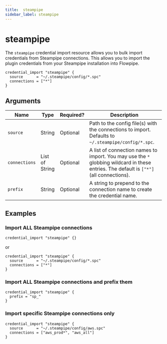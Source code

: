```yaml
---
title:  steampipe
sidebar_label: steampipe
---
```



# steampipe

The `steampipe` credential import resource allows you to bulk import credentials from Steampipe connections.  This allows you to import the plugin credentials from your Steampipe installation into Flowpipe.

```hcl
credential_import "steampipe" {
  source      = "~/.steampipe/config/*.spc"
  connections = ["*"]
} 
```

## Arguments

| Name            | Type    | Required?| Description
|-----------------|---------|----------|-------------------
| `source`        |  String | Optional | Path to the config file(s) with the connections to import.  Defaults to `~/.steampipe/config/*.spc`.
| `connections`   |  List of String | Optional | A list of connection names to import.  You may use the `*` globbing wildcard in these entries.  The default is `["*"]` (all connections).
| `prefix`        | String  | Optional | A string to prepend to the connection name to create the credential name. 

## Examples

### Import ALL Steampipe connections
```hcl
credential_import "steampipe" {} 
```
or
```hcl
credential_import "steampipe" {
  source      = "~/.steampipe/config/*.spc"
  connections = ["*"]
} 
```

### Import ALL Steampipe connections and prefix them
```hcl
credential_import "steampipe" {
  prefix = "sp_"
} 
```

### Import specific Steampipe connections only


```hcl
credential_import "steampipe" {
  source      = "~/.steampipe/config/aws.spc"
  connections = ["aws_prod*", "aws_all"]
} 
```